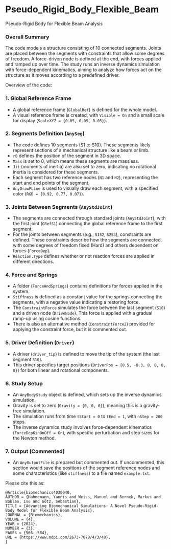 # Pseudo_Rigid_Body_Flexible_Beam
Pseudo-Rigid Body for Flexible Beam Analysis

### **Overall Summary**
The code models a structure consisting of 10 connected segments. Joints are placed between the segments with constraints that allow some degrees of freedom. A force-driven node is defined at the end, with forces applied and ramped up over time. The study runs an inverse dynamics simulation with force-dependent kinematics, aiming to analyze how forces act on the structure as it moves according to a predefined driver.

Overview of the code:

### 1. **Global Reference Frame**
   - A global reference frame (`GlobalRef`) is defined for the whole model.
   - A visual reference frame is created, with `Visible = On` and a small scale for display (`ScaleXYZ = {0.05, 0.05, 0.05}`).

### 2. **Segments Definition (`AnySeg`)**
   - The code defines 10 segments (S1 to S10). These segments likely represent sections of a mechanical structure like a beam or limb.
   - `r0` defines the position of the segment in 3D space.
   - `Mass` is set to 0, which means these segments are massless.
   - `Jii` (moments of inertia) are also set to zero, indicating no rotational inertia is considered for these segments.
   - Each segment has two reference nodes (`N1` and `N2`), representing the start and end points of the segment.
   - `AnyDrawPLine` is used to visually draw each segment, with a specified color (`RGB = {0.92, 0.77, 0.07}`).

### 3. **Joints Between Segments (`AnyStdJoint`)**
   - The segments are connected through standard joints (`AnyStdJoint`), with the first joint (`GRefS1`) connecting the global reference frame to the first segment.
   - For the joints between segments (e.g., `S1S2`, `S2S3`), constraints are defined. These constraints describe how the segments are connected, with some degrees of freedom fixed (Hard) and others dependent on forces (`ForceDep`).
   - `Reaction.Type` defines whether or not reaction forces are applied in different directions.

### 4. **Force and Springs**
   - A folder (`ForceAndSprings`) contains definitions for forces applied in the system.
   - `Stiffness` is defined as a constant value for the springs connecting the segments, with a negative value indicating a restoring force.
   - The `ConstraintForce` simulates the force between the last segment (`S10`) and a driven node (`DriveNode`). This force is applied with a gradual ramp-up using cosine functions.
   - There is also an alternative method (`ConstraintForce2`) provided for applying the constraint force, but it is commented out.

### 5. **Driver Definition (`Driver`)**
   - A driver (`driver_tip`) is defined to move the tip of the system (the last segment `S10`).
   - This driver specifies target positions (`DriverPos = {0.5, -0.3, 0, 0, 0, 0}`) for both linear and rotational components.

### 6. **Study Setup**
   - An `AnyBodyStudy` object is defined, which sets up the inverse dynamics simulation.
   - Gravity is set to zero (`Gravity = {0, 0, 0}`), meaning this is a gravity-free simulation.
   - The simulation runs from time `tStart = 0` to `tEnd = 1`, with `nStep = 200` steps.
   - The inverse dynamics study involves force-dependent kinematics (`ForceDepKinOnOff = On`), with specific perturbation and step sizes for the Newton method.

### 7. **Output (Commented)**
   - An `AnyOutputFile` is prepared but commented out. If uncommented, this section would save the positions of the segment reference nodes and some characteristics (like `stiffness`) to a file named `example.txt`.



Please cite this as:

```
@Article{biomechanics4030040,
AUTHOR = {Hahnemann, Yannis and Weiss, Manuel and Bernek, Markus and Boblan, Ivo and Götz, Sebastian},
TITLE = {Advancing Biomechanical Simulations: A Novel Pseudo-Rigid-Body Model for Flexible Beam Analysis},
JOURNAL = {Biomechanics},
VOLUME = {4},
YEAR = {2024},
NUMBER = {3},
PAGES = {566--584},
URL = {https://www.mdpi.com/2673-7078/4/3/40},
}
```
